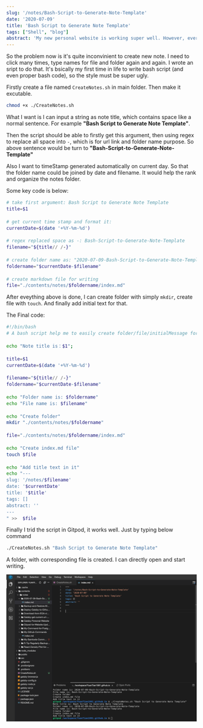 ```yaml
---
slug: '/notes/Bash-Script-to-Generate-Note-Template'
date: '2020-07-09'
title: 'Bash Script to Generate Note Template'
tags: ["Shell", "blog"]
abstract: 'My new personal website is working super well. However, everything I want to create a new note/post, I need to manually create a folder, then an markdown file, then copy-paste head text from other post. Then re-change the name. So I write a simple bash script here to automatically create folder file, text for my initial new notes.'
---
```


So the problem now is it's quite inconvinient to create new note. I need to click many times, type names for file and folder again and again. I wrote an sript to do that. It's bsically my first time in life to write bash script (and even proper bash code), so the style must be super ugly.

Firstly create a file named `CreateNotes.sh` in main folder. Then make it excutable.
```bash
chmod +x ./CreateNotes.sh
```

What I want is I can input a string as note title, which contains space like a normal sentence. For example **"Bash Script to Generate Note Template"**.

Then the script should be able to firstly get this argument, then using regex to replace all space into `-`, which is for url link and folder name purpose. So above sentence would be turn to **"Bash-Script-to-Generate-Note-Template"**

Also I want to timeStamp generated automatically on current day. So that the folder name could be joined by date and filename. It would help the rank and organize the notes folder.

Some key code is below:
```bash
# take first argument: Bash Script to Generate Note Template
title=$1 

# get current time stamp and format it: 
currentDate=$(date '+%Y-%m-%d') 

# regex replaced space as -: Bash-Script-to-Generate-Note-Template
filename="${title// /-}" 

# create folder name as: "2020-07-09-Bash-Script-to-Generate-Note-Template"
foldername="$currentDate-$filename" 

# create markdown file for writing
file="./contents/notes/$foldername/index.md"
```
After eveything above is done, I can create folder with simply `mkdir`, create file with `touch`. And finally add initial text for that.

The Final code:
```bash
#!/bin/bash
# A bash script help me to easily create folder/file/initialMessage for my personal website

echo "Note title is：$1";

title=$1
currentDate=$(date '+%Y-%m-%d')

filename="${title// /-}"
foldername="$currentDate-$filename"

echo "Folder name is: $foldername"
echo "File name is: $filename"

echo "Create folder"
mkdir "./contents/notes/$foldername"

file="./contents/notes/$foldername/index.md"

echo "Create index.md file"
touch $file

echo "Add title text in it"
echo "---
slug: '/notes/$filename'
date: '$currentDate'
title: '$title'
tags: []
abstract: ''
---
" >>  $file


```

Finally I trid the script in Gitpod, it works well. Just by typing below command
```bash
./CreateNotes.sh "Bash Script to Generate Note Template"
```

A folder, with corresponding file is created. I can directly open and start writing.

![Gitpod Screenshot](./fig1.png)